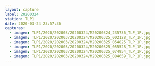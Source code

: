 ```yaml
---
layout: capture
label: 20200324
station: TLP1
date: 2020-03-24 23:57:36
capturas:
  - imagem: TLP1/2020/202003/20200324/M20200324_235736_TLP_1P.jpg
  - imagem: TLP1/2020/202003/20200324/M20200325_002128_TLP_1P.jpg
  - imagem: TLP1/2020/202003/20200324/M20200325_054825_TLP_1P.jpg
  - imagem: TLP1/2020/202003/20200324/M20200325_055528_TLP_1P.jpg
  - imagem: TLP1/2020/202003/20200324/M20200325_074954_TLP_1P.jpg
  - imagem: TLP1/2020/202003/20200324/M20200325_084659_TLP_1P.jpg
---
```

